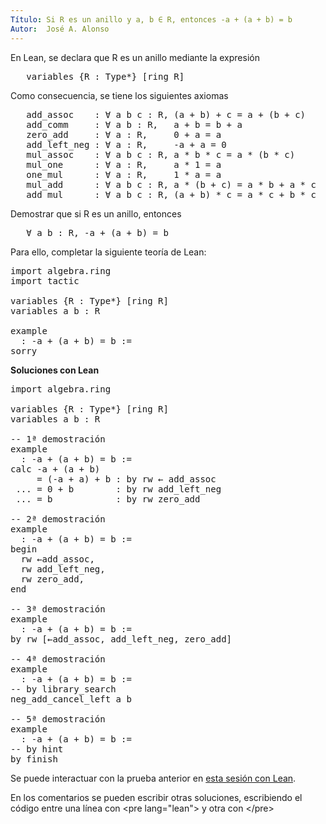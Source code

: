 ```yaml
---
Título: Si R es un anillo y a, b ∈ R, entonces -a + (a + b) = b
Autor:  José A. Alonso
---
```


En Lean, se declara que R es un anillo mediante la expresión
<pre lang="text">
   variables {R : Type*} [ring R]
</pre>
Como consecuencia, se tiene los siguientes axiomas
<pre lang="text">
   add_assoc    : ∀ a b c : R, (a + b) + c = a + (b + c)
   add_comm     : ∀ a b : R,   a + b = b + a
   zero_add     : ∀ a : R,     0 + a = a
   add_left_neg : ∀ a : R,     -a + a = 0
   mul_assoc    : ∀ a b c : R, a * b * c = a * (b * c)
   mul_one      : ∀ a : R,     a * 1 = a
   one_mul      : ∀ a : R,     1 * a = a
   mul_add      : ∀ a b c : R, a * (b + c) = a * b + a * c
   add_mul      : ∀ a b c : R, (a + b) * c = a * c + b * c
</pre>

Demostrar que si R es un anillo, entonces
<pre lang="text">
   ∀ a b : R, -a + (a + b) = b
</pre>

Para ello, completar la siguiente teoría de Lean:

<pre lang="lean">
import algebra.ring
import tactic

variables {R : Type*} [ring R]
variables a b : R

example
  : -a + (a + b) = b :=
sorry
</pre>

<b>Soluciones con Lean</b>

<pre lang="lean">
import algebra.ring

variables {R : Type*} [ring R]
variables a b : R

-- 1ª demostración
example
  : -a + (a + b) = b :=
calc -a + (a + b)
     = (-a + a) + b : by rw ← add_assoc
 ... = 0 + b        : by rw add_left_neg
 ... = b            : by rw zero_add

-- 2ª demostración
example
  : -a + (a + b) = b :=
begin
  rw ←add_assoc,
  rw add_left_neg,
  rw zero_add,
end

-- 3ª demostración
example
  : -a + (a + b) = b :=
by rw [←add_assoc, add_left_neg, zero_add]

-- 4ª demostración
example
  : -a + (a + b) = b :=
-- by library_search
neg_add_cancel_left a b

-- 5ª demostración
example
  : -a + (a + b) = b :=
-- by hint
by finish
</pre>

Se puede interactuar con la prueba anterior en <a href="https://leanprover-community.github.io/lean-web-editor/#url=https://raw.githubusercontent.com/jaalonso/Calculemus/main/src/Opuesto_se_cancela_con_la_suma_por_la_izquierda.lean" rel="noopener noreferrer" target="_blank">esta sesión con Lean</a>.

En los comentarios se pueden escribir otras soluciones, escribiendo el código entre una línea con &#60;pre lang=&quot;lean&quot;&#62; y otra con &#60;/pre&#62;
